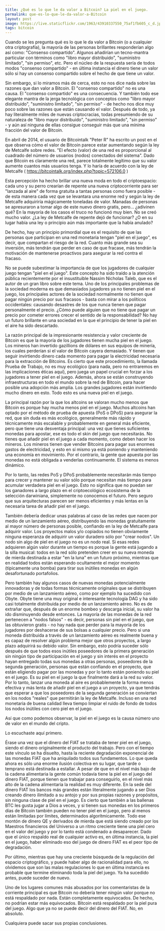 ```yaml
---
title: ¿Qué es lo que le da valor a Bitcoin? La piel en el juego.
permalink: que-es-lo-que-le-da-valor-a-Bitcoin
layout: post
image: https://live.staticflickr.com/1963/43910337550_75af1fb605_c_d.jpg
tags: bitcoin
---
```


Cuando se les pregunta qué es lo que le da valor a Bitcoin (o a cualquier otra criptografía), la mayoría de las personas brillantes responderían algo así como: "Consenso compartido". Algunos añadirían un tecno-mantra particular con términos como "libro mayor distribuido", "suministro limitado", "sin permiso", etc. Pero el núcleo de la respuesta sería de todos modos "consenso compartido" - en última instancia el dinero tiene un valor sólo si hay un consenso compartido sobre el hecho de que tiene un valor.

Sin embargo, si lo miramos más de cerca, esto no nos dice nada sobre las razones que dan valor a Bitcoin. El "consenso compartido" no es una causa. El "consenso compartido" es una consecuencia. Y también todo ese elegante mantra de la jerga tecnológica con conceptos como "libro mayor distribuido", "suministro limitado", "sin permiso" - de hecho nos dice muy poco sobre las razones que están causando el valor. Después de todo, ya hay literalmente miles de nuevas criptocracias, todas presumiendo de su naturaleza de "libro mayor distribuido", "suministro limitado", "sin permiso" - y aún así ninguna de ellas consigue conseguir más que una mínima fracción del valor de Bitcoin.

En abril de 2014, el usuario de Bitcointalk "Peter R" ha escrito un post en el que observa cómo el valor de Bitcoin parece estar aumentando según la ley de Metcalfe sobre redes. "El efecto (valor) de una red es proporcional al cuadrado del número de usuarios (nodos) conectados del sistema". Dado que Bitcoin es claramente una red, parece totalmente legítimo que su valor aumente cuantos más usuarios tenga. Y lo haría de acuerdo con la ley de Metcalfe ( https://bitcointalk.org/index.php?topic=572106.0 )

Esta percepción ha hecho brillar una nueva moda en todo el criptoespacio: cada uno y su perro crearían de repente una nueva criptocorriente para ser "lanzada al aire" de forma gratuita a tantas personas como fuera posible - de esta manera cada vez que se levantara una enorme red y según la ley de Metcalfe adquiriría mágicamente toneladas de valor. Manadas de personas se apresuraron a tomar algo de este nuevo dinero gratis, pero... ¿adivinen qué? En la mayoría de los casos el truco no funcionó muy bien. No se creó mucho valor. ¿La ley de Metcalfe de repente dejó de funcionar? ¿O en su lugar había una ley o principio aún más importante que la había anulado?

De hecho, hay un principio primordial que es el requisito de que las personas que participan en una red monetaria tengan "piel en el juego", es decir, que compartan el riesgo de la red. Cuanto más grande sea su inversión, más tendrán que perder en caso de que fracase, más tendrán la motivación de mantenerse proactivos para asegurar la red contra el fracaso.

No se puede subestimar la importancia de que los jugadores de cualquier juego tengan "piel en el juego". Este concepto ha sido traído a la atención pública recientemente por el insustituible Nassim Nicholas Taleb, que es el autor de un gran libro sobre este tema. Uno de los principales problemas de la sociedad moderna es que demasiados jugadores ya no tienen piel en el juego, los principales actores de la sociedad normalmente no tienen que pagar ningún precio por sus fracasos - basta con mirar a los políticos occidentales: causando desastres de los que nunca tienen que pagar personalmente el precio. ¿Cómo puede alguien que no tiene que pagar un precio por cometer errores crecer el sentido de la responsabilidad? No hay un futuro brillante en una sociedad en la que el principio de tener la piel en el aire ha sido descartado.

La razón principal de la impresionante resistencia y valor creciente de Bitcoin es que la mayoría de los jugadores tienen mucha piel en el juego. Los mineros han invertido gazillions de dólares en sus equipos de minería, los cuales perderían si el valor de Bitcoin cayera demasiado. Y tienen que seguir invirtiendo dinero cada momento para pagar la electricidad necesaria para la extracción de Bitcoins. Es cierto que este procedimiento, la llamada Prueba de Trabajo, no es muy ecológico (para nada, pero no entraremos en las implicaciones éticas aquí), pero juega un papel crucial en forzar a los jugadores a tener piel en el juego. Además, ahora se están construyendo infraestructuras en todo el mundo sobre la red de Bitcoin, para hacer posible una adopción más amplia. Los grandes jugadores están invirtiendo mucho dinero en esto. Todo esto es una nueva piel en el juego.

La principal razón por la que los altcoins se valoran mucho menos que Bitcoin es porque hay mucha menos piel en el juego. Muchos altcoins han optado por el método de prueba de apuesta (PoS o DPoS) para asegurar la red, que sin duda es más ecológico, generalmente más rápido y técnicamente más escalable y probablemente en general más eficiente, pero que tiene una desventaja principal: una vez que tienes suficientes monedas para apostar, ese es todo el skin del juego que necesitarás. No tienes que añadir piel en el juego a cada momento, como deben hacer los mineros. Los mineros tienen que vender Bitcoins para pagar sus enormes gastos de electricidad, y esto en sí mismo ya está poniendo y manteniendo una economía en movimiento. Por el contrario, la gente que apuesta por las monedas no está obligada a venderlas continuamente. El sistema es menos dinámico.

Por lo tanto, las redes PoS y DPoS probablemente necesitarán más tiempo para crecer y mantener su valor sólo porque necesitan más tiempo para acumular verdadera piel en el juego. Esto no significa que no puedan ser los ganadores a largo plazo en el criptoecológico ecosistema de la selección darwiniana, simplemente no conocemos el futuro. Pero seguro que sus arquitecturas parecen ser menos eficientes y más lentas en la necesaria tarea de añadir piel en el juego.

También debería dedicar unas palabras al caso de las redes que nacen por medio de un lanzamiento aéreo, distribuyendo las monedas gratuitamente al mayor número de personas posible, confiando en la ley de Metcalfe para adquirir valor. Los proyectos malos y/o copiados no tienen obviamente ninguna esperanza de adquirir un valor duradero sólo por "crear nodos". Un nodo sin algo de piel en el juego no es un nodo real. Si esas redes adquieren algún valor durante un tiempo es porque la gente está jugando a la silla musical: todos en la red sólo pretenden creer en su nueva moneda de mierda destinada a estar "en la luna" en un futuro próximo, mientras que en realidad todos están esperando ocultamente el mejor momento (típicamente una bomba) para tirar sus inútiles monedas en algún desafortunado portafolios.

Pero también hay algunos casos de nuevas monedas potencialmente innovadoras y de todas formas técnicamente originales que se distribuyen por medio de un lanzamiento aéreo, como por ejemplo ha sucedido con Obyte. Obyte tiene una muy original e interesante tecnología DAG y ha sido casi totalmente distribuida por medio de un lanzamiento aéreo. No es de extrañar que, después de un enorme bombeo y descarga inicial, su valor ha ido disminuyendo desde entonces. La mayoría de las monedas de la red pertenecen a "nodos falsos" - es decir, personas sin piel en el juego, que las obtuvieron gratis - no hay nada que perder para la mayoría de los jugadores por deshacerse de sus bolsas a cualquier precio. Pero si una moneda distribuida a través de un lanzamiento aéreo es realmente buena y es capaz de resolver algún problema mejor que otros proyectos, a largo plazo adquirirá su debido valor. Sin embargo, esto podría suceder sólo después de que todos esos inútiles poseedores de la primera generación sin ningún tipo de participación en el juego y sin interés en el proyecto hayan entregado todas sus monedas a otras personas, poseedores de la segunda generación, personas que están confiando en el proyecto, que están eligiendo pagar por las monedas y por lo tanto están poniendo su piel en el juego. Es su piel en el juego la que finalmente dará a la red su valor. Por lo tanto, lanzar una moneda al aire es probablemente la forma menos efectiva y más lenta de añadir piel en el juego a un proyecto, ya que tendrás que esperar a que los poseedores de la segunda generación se conviertan en los nodos "reales" que permitirán la ley de Metcalfe. Incluso en una red monetaria de buena calidad lleva tiempo limpiar el ruido de fondo de todos los nodos inútiles con cero piel en el juego.

Así que como podemos observar, la piel en el juego es la causa número uno de valor en el mundo del cripto.

Lo escuchaste aquí primero.

Érase una vez que el dinero del FIAT se trataba de tener piel en el juego, siendo el dinero originalmente el producto del trabajo. Pero con el tiempo este vínculo se ha disuelto, hasta la reciente degradación exponencial de las monedas FIAT que ha aniquilado todos sus fundamentos. Lo que queda ahora es sólo una enorme ilusión colectiva en su lugar, que tarde o temprano está destinada a estallar. A pesar de que en el nivel más bajo de la cadena alimentaria la gente común todavía tiene la piel en el juego del dinero FIAT, porque tienen que trabajar para conseguirlo, en el nivel más alto de la cadena alimentaria la realidad es muy diferente. En la sede del dinero FIAT los bancos más grandes están literalmente jugando a ser Dios creando dinero ilimitado a su antojo y por sus propias razones y propósitos, sin ninguna clase de piel en el juego. Es cierto que también a las ballenas BTC les gusta jugar a Dios a veces, y si tienen sus monedas en los primeros días de Bitcoin también pueden no tener piel en el juego, pero al menos están limitadas por límites, determinados algorítmicamente. Todo ese montón de dinero QE y derivados de mierda que está siendo creado por los Maestros financieros del Universo a un ritmo creciente tiene una piel cero en el valor del juego y por lo tanto está condenado a desaparecer. Dado que el único respaldo real de cualquier activo es, en última instancia, la piel en el juego, haber eliminado eso del juego de dinero FIAT es el peor tipo de degradación.

Por último, mientras que hay una creciente búsqueda de la regulación del espacio criptográfico, y puede haber algo de racionalidad para ello, no olvidemos que son las malas regulaciones lo que en última instancia es probable que termine eliminando toda la piel del juego. Ya ha sucedido antes, puede suceder de nuevo.

Uno de los lugares comunes más abusados por los comentaristas de la corriente principal es que Bitcoin no debería tener ningún valor porque no está respaldado por nada. Están completamente equivocados. De hecho, no podrían estar más equivocados. Bitcoin está respaldado por la piel pura del juego. Algo que ya no se puede decir del dinero del FIAT. No, en absoluto.

Cualquiera puede sacar sus propias conclusiones.
